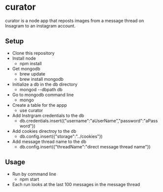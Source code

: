 # curator

curator is a node app that reposts images from a message thread on Insagram to an instagram account.

## Setup

- Clone this repository
- Install node
  - npm install
- Get mongodb
  - brew update
  - brew install mongodb
- Initialize a db in the db directory
  - mongod --dbpath db
- Go to mongodb command line
    - mongo
- Create a table for the appp
  - use curator
- Add Instrgram credentials to the db
  - db.credentials.insert({"username":"aUserName","password":"aPassword"})
- Add cookies directroy to the db
  - db.config.insert({"storage":"../cookies"})
- Add message thread name to the db
  - db.config.insert({"threadName":"direct message thread name"})
  
## Usage

- Run by command line
  - npm start
- Each run looks at the last 100 messages in the message thread
